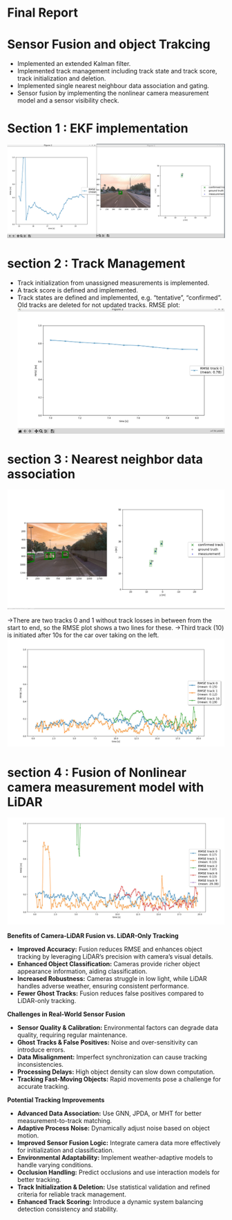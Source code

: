 # Final Report
# Sensor Fusion and object Trakcing

- Implemented an extended Kalman filter.
- Implemented track management including track state and track score, track initialization and deletion.
- Implemented single nearest neighbour data association and gating.
- Sensor fusion by implementing the nonlinear camera measurement model and a sensor visibility check.

# Section 1 : EKF implementation
![alt text](images/ekf_impl.png)

# section 2 : Track Management 
- Track initialization from unassigned measurements is implemented.
- A track score is defined and implemented.
- Track states are defined and implemented, e.g. “tentative”, “confirmed”. Old tracks are deleted for not updated tracks.
RMSE plot:
![alt text](images/track_mg.png)

# section 3 : Nearest neighbor data association


![alt text](images/mmt.png)

->There are two tracks 0 and 1 without track losses in between from the start to end, so the RMSE plot shows a two lines for these. 
->Third track (10) is initiated after 10s for the car over taking on the left. 
![alt text](images/mmt_rmse.png)


# section 4 : Fusion of Nonlinear camera measurement model with LiDAR 

![alt text](images/sensor_fusion.png)


**Benefits of Camera-LiDAR Fusion vs. LiDAR-Only Tracking**  

- **Improved Accuracy:** Fusion reduces RMSE and enhances object tracking by leveraging LiDAR’s precision with camera’s visual details.  
- **Enhanced Object Classification:** Cameras provide richer object appearance information, aiding classification.  
- **Increased Robustness:** Cameras struggle in low light, while LiDAR handles adverse weather, ensuring consistent performance.  
- **Fewer Ghost Tracks:** Fusion reduces false positives compared to LiDAR-only tracking.  

**Challenges in Real-World Sensor Fusion**  

- **Sensor Quality & Calibration:** Environmental factors can degrade data quality, requiring regular maintenance.  
- **Ghost Tracks & False Positives:** Noise and over-sensitivity can introduce errors.  
- **Data Misalignment:** Imperfect synchronization can cause tracking inconsistencies.  
- **Processing Delays:** High object density can slow down computation.  
- **Tracking Fast-Moving Objects:** Rapid movements pose a challenge for accurate tracking.  

**Potential Tracking Improvements**  

- **Advanced Data Association:** Use GNN, JPDA, or MHT for better measurement-to-track matching.  
- **Adaptive Process Noise:** Dynamically adjust noise based on object motion.  
- **Improved Sensor Fusion Logic:** Integrate camera data more effectively for initialization and classification.  
- **Environmental Adaptability:** Implement weather-adaptive models to handle varying conditions.  
- **Occlusion Handling:** Predict occlusions and use interaction models for better tracking.  
- **Track Initialization & Deletion:** Use statistical validation and refined criteria for reliable track management.  
- **Enhanced Track Scoring:** Introduce a dynamic system balancing detection consistency and stability.